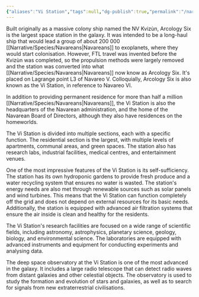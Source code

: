 ```yaml
---
{"aliases":"Vi Station","tags":null,"dg-publish":true,"permalink":"/narrative/locations/arcology-six/","dgPassFrontmatter":true}
---
```


Built originally as a massive colony ship named the NV Kvizùn, Arcology Six is the largest space station in the galaxy. It was intended to be a long-haul ship that would lead a group of about 200 000 [[Narrative/Species/Navareans\|Navareans]] to exoplanets, where they would start colonisation. However, FTL travel was invented before the Kvizùn was completed, so the propulsion methods were largely removed and the station was converted into what [[Narrative/Species/Navareans\|Navareans]] now know as Arcology Six. It's placed on Lagrange point L3 of Navareo V. Colloquially, Arcology Six is also known as the Vi Station, in reference to Navareo VI.

In addition to providing permanent residence for more than half a million [[Narrative/Species/Navareans\|Navareans]], the Vi Station is also the headquarters of the Navarean administration, and the home of the Navarean Board of Directors, although they also have residences on the homeworlds.

The Vi Station is divided into multiple sections, each with a specific function. The residential section is the largest, with multiple levels of apartments, communal areas, and green spaces. The station also has research labs, industrial facilities, medical centres, and entertainment venues.

One of the most impressive features of the Vi Station is its self-sufficiency. The station has its own hydroponic gardens to provide fresh produce and a water recycling system that ensures no water is wasted. The station's energy needs are also met through renewable sources such as solar panels and wind turbines. This means that the Vi Station can function completely off the grid and does not depend on external resources for its basic needs. Additionally, the station is equipped with advanced air filtration systems that ensure the air inside is clean and healthy for the residents.

The Vi Station's research facilities are focused on a wide range of scientific fields, including astronomy, astrophysics, planetary science, geology, biology, and environmental science. The laboratories are equipped with advanced instruments and equipment for conducting experiments and analysing data.

The deep space observatory at the Vi Station is one of the most advanced in the galaxy. It includes a large radio telescope that can detect radio waves from distant galaxies and other celestial objects. The observatory is used to study the formation and evolution of stars and galaxies, as well as to search for signals from new extraterrestrial civilisations.
